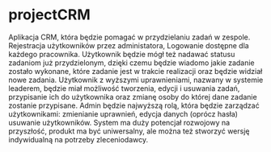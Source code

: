 # projectCRM
Aplikacja CRM, która będzie pomagać w przydzielaniu zadań w zespole. 
Rejestracja użytkowników przez administatora, 
Logowanie dostępne dla każdego pracownika. 
Użytkownik będzie mógł też nadawać statusu zadaniom już przydzielonym, dzięki czemu będzie wiadomo jakie zadanie zostało wykonane, 
które zadanie jest w trakcie realizacji oraz będzie widział nowe zadania. 
Użytkownik z wyższymi uprawnieniami, nazwany w systemie leaderem, będzie miał możliwość tworzenia, edycji i usuwania zadań, 
przypisanie ich do użytkownika oraz zmianę osoby do której dane zadanie zostanie przypisane.
Admin będzie najwyższą rolą, która będzie zarządzać użytkownikami: zmienianie uprawnień, edycja danych (oprócz hasła) usuwanie użytkowników.
System ma duży potencjał rozwojowy na przyszłość, produkt ma być uniwersalny, ale można też stworzyć wersję indywidualną na
potrzeby zleceniodawcy.
